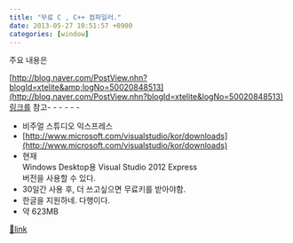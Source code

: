 ```yaml
---
title: "무료 C , C++ 컴파일러."
date: 2013-05-27 10:51:57 +0900
categories: [window]
---
```


주요 내용은

[http://blog.naver.com/PostView.nhn?blogId=xtelite&amp;logNo=50020848513](http://blog.naver.com/PostView.nhn?blogId=xtelite&logNo=50020848513)링크를 참고- - - - - -

- 비주얼 스튜디오 익스프레스
- [http://www.microsoft.com/visualstudio/kor/downloads](http://www.microsoft.com/visualstudio/kor/downloads)
- 현재   
Windows Desktop용 Visual Studio 2012 Express  
버전을 사용할 수 있다.
- 30일간 사용 후, 더 쓰고싶으면 무료키를 받아야함.
- 한글을 지원하네. 다행이다.
- 약 623MB






[🔗link](http://www.mins01.com/mh/tech/read/835)